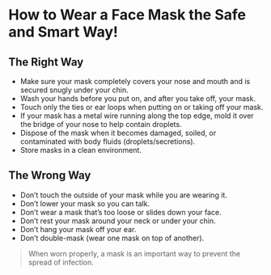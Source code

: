 # How to Wear a Face Mask the Safe and Smart Way!

## The Right Way
- Make sure your mask completely covers your nose and mouth and is secured snugly under your chin.
- Wash your hands before you put on, and after you take off, your mask.
- Touch only the ties or ear loops when putting on or taking off your mask.
- If your mask has a metal wire running along the top edge, mold it over the bridge of your nose to help contain droplets.
- Dispose of the mask when it becomes damaged, soiled, or contaminated with body fluids (droplets/secretions).
- Store masks in a clean environment.

## The Wrong Way
- Don’t touch the outside of your mask while you are wearing it.
- Don’t lower your mask so you can talk.
- Don’t wear a mask that’s too loose or slides down your face.
- Don’t rest your mask around your neck or under your chin.
- Don’t hang your mask off your ear.
- Don’t double-mask (wear one mask on top of another).

> When worn properly, a mask is an important way to prevent the spread of infection.